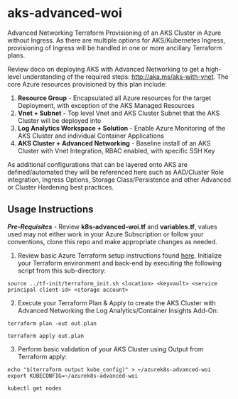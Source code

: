 # aks-advanced-woi
Advanced Networking Terraform Provisioning of an AKS Cluster in Azure without Ingress.  As there are multiple options for AKS/Kubernetes Ingress, provisioning of Ingress will be handled in one or more ancillary Terraform plans.  

Review doco on deploying AKS with Advanced Networking to get a high-level understanding of the required steps: http://aka.ms/aks-with-vnet.  The core Azure resources provisioned by this plan include:

1. **Resource Group** - Encapsulated all Azure resources for the target Deployment, with exception of the AKS Managed Resources
2. **Vnet + Subnet** - Top level Vnet and AKS Cluster Subnet that the AKS Cluster will be deployed into
3. **Log Analytics Workspace + Solution** - Enable Azure Monitoring of the AKS Cluster and individual Container Applications
4. **AKS Cluster + Advanced Networking** - Baseline install of an AKS Cluster with Vnet Integration, RBAC enabled, with specific SSH Key

As additional configurations that can be layered onto AKS are defined/automated they will be referenced here such as AAD/Cluster Role integration, Ingress Options, Storage Class/Persistence and other Advanced or Cluster Hardening best practices.

## Usage Instructions

***Pre-Requisites*** - Review **k8s-advanced-woi.tf** and **variables.tf**, values used may not either work in your Azure Subscription or follow your conventions, clone this repo and make appropriate changes as needed.

1.  Review basic Azure Terraform setup instructions found [here](../tf-init/README.md).  Initialize your Terraform environment and back-end by executing the following script from this sub-directory:
```
source ../tf-init/terraform_init.sh <location> <keyvault> <service principal client-id> <storage account>
```
2.  Execute your Terraform Plan & Apply to create the AKS Cluster with Advanced Networking the Log Analytics/Container Insights Add-On:
```
terraform plan -out out.plan

terraform apply out.plan
```
3. Perform basic validation of your AKS Cluster using Output from Terraform apply:
```
echo "$(terraform output kube_config)" > ~/azurek8s-advanced-woi
export KUBECONFIG=~/azurek8s-advanced-woi

kubectl get nodes
```


